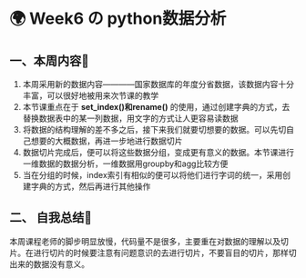 # :earth_africa: Week6 の python数据分析
## 一、本周内容:shell:
1. 本周采用新的数据内容————国家数据库的年度分省数据，该数据内容十分丰富，可以很好地被用来次节课的教学
2. 本节课重点在于 **set_index()和rename()** 的使用，通过创建字典的方式，去替换数据表中的某一列数据，用文字的方式让人更容易读数据
3. 将数据的结构理解的差不多之后，接下来我们就要切想要的数据。可以先切自己想要的大概数据，再进一步地进行数据切片
4. 数据切片完成后，便可以将这些数据分组，变成更有意义的数据。本节课进行一维数据的数据分析，一维数据用groupby和agg比较方便
5. 当在分组的时候，index索引有相似的便可以将他们进行字词的统一，采用创建字典的方式，然后再进行其他操作
## 二、 自我总结:volcano:	
   本周课程老师的脚步明显放慢，代码量不是很多，主要重在对数据的理解以及切片。在进行切片的时候要注意有问题意识的去进行切片，不要盲目的切片，那样切出来的数据没有意义。
